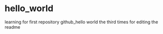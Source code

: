 # hello_world
learning for first repository
github_hello world
the third times for editing the readme
